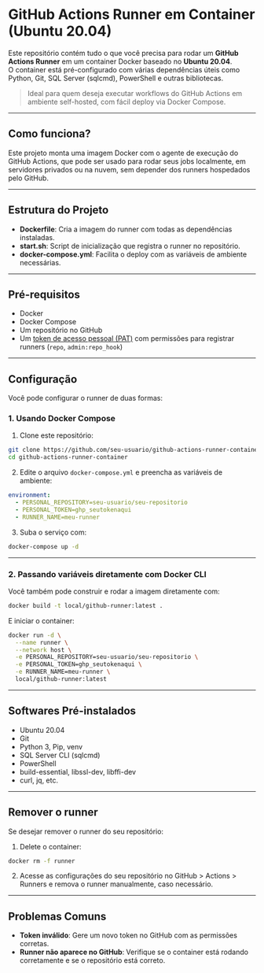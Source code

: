 # GitHub Actions Runner em Container (Ubuntu 20.04)

Este repositório contém tudo o que você precisa para rodar um **GitHub Actions Runner** em um container Docker baseado no **Ubuntu 20.04**.  
O container está pré-configurado com várias dependências úteis como Python, Git, SQL Server (sqlcmd), PowerShell e outras bibliotecas.

> Ideal para quem deseja executar workflows do GitHub Actions em ambiente self-hosted, com fácil deploy via Docker Compose.

---

## Como funciona?

Este projeto monta uma imagem Docker com o agente de execução do GitHub Actions, que pode ser usado para rodar seus jobs localmente, em servidores privados ou na nuvem, sem depender dos runners hospedados pelo GitHub.

---

## Estrutura do Projeto

- **Dockerfile**: Cria a imagem do runner com todas as dependências instaladas.
- **start.sh**: Script de inicialização que registra o runner no repositório.
- **docker-compose.yml**: Facilita o deploy com as variáveis de ambiente necessárias.

---

## Pré-requisitos

- Docker
- Docker Compose
- Um repositório no GitHub
- Um [token de acesso pessoal (PAT)](https://github.com/settings/tokens) com permissões para registrar runners (`repo`, `admin:repo_hook`)

---

## Configuração

Você pode configurar o runner de duas formas:

### 1. Usando Docker Compose

1. Clone este repositório:

```bash
git clone https://github.com/seu-usuario/github-actions-runner-container.git
cd github-actions-runner-container
```

2. Edite o arquivo `docker-compose.yml` e preencha as variáveis de ambiente:

```yaml
environment:
  - PERSONAL_REPOSITORY=seu-usuario/seu-repositorio
  - PERSONAL_TOKEN=ghp_seutokenaqui
  - RUNNER_NAME=meu-runner
```

3. Suba o serviço com:

```bash
docker-compose up -d
```

---

### 2. Passando variáveis diretamente com Docker CLI

Você também pode construir e rodar a imagem diretamente com:

```bash
docker build -t local/github-runner:latest .
```

E iniciar o container:

```bash
docker run -d \
  --name runner \
  --network host \
  -e PERSONAL_REPOSITORY=seu-usuario/seu-repositorio \
  -e PERSONAL_TOKEN=ghp_seutokenaqui \
  -e RUNNER_NAME=meu-runner \
  local/github-runner:latest
```

---

## Softwares Pré-instalados

* Ubuntu 20.04
* Git
* Python 3, Pip, venv
* SQL Server CLI (sqlcmd)
* PowerShell
* build-essential, libssl-dev, libffi-dev
* curl, jq, etc.

---

## Remover o runner

Se desejar remover o runner do seu repositório:

1. Delete o container:

```bash
docker rm -f runner
```

2. Acesse as configurações do seu repositório no GitHub > Actions > Runners e remova o runner manualmente, caso necessário.

---

## Problemas Comuns

* **Token inválido**: Gere um novo token no GitHub com as permissões corretas.
* **Runner não aparece no GitHub**: Verifique se o container está rodando corretamente e se o repositório está correto.


